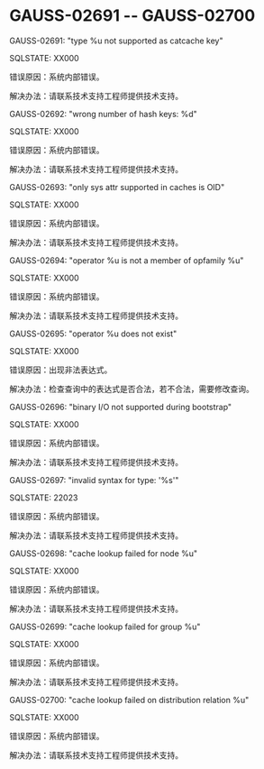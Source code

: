 # GAUSS-02691 -- GAUSS-02700<a name="ZH-CN_TOPIC_0302073425"></a>

GAUSS-02691: "type %u not supported as catcache key"

SQLSTATE: XX000

错误原因：系统内部错误。

解决办法：请联系技术支持工程师提供技术支持。

GAUSS-02692: "wrong number of hash keys: %d"

SQLSTATE: XX000

错误原因：系统内部错误。

解决办法：请联系技术支持工程师提供技术支持。

GAUSS-02693: "only sys attr supported in caches is OID"

SQLSTATE: XX000

错误原因：系统内部错误。

解决办法：请联系技术支持工程师提供技术支持。

GAUSS-02694: "operator %u is not a member of opfamily %u"

SQLSTATE: XX000

错误原因：系统内部错误。

解决办法：请联系技术支持工程师提供技术支持。

GAUSS-02695: "operator %u does not exist"

SQLSTATE: XX000

错误原因：出现非法表达式。

解决办法：检查查询中的表达式是否合法，若不合法，需要修改查询。

GAUSS-02696: "binary I/O not supported during bootstrap"

SQLSTATE: XX000

错误原因：系统内部错误。

解决办法：请联系技术支持工程师提供技术支持。

GAUSS-02697: "invalid syntax for type: '%s'"

SQLSTATE: 22023

错误原因：系统内部错误。

解决办法：请联系技术支持工程师提供技术支持。

GAUSS-02698: "cache lookup failed for node %u"

SQLSTATE: XX000

错误原因：系统内部错误。

解决办法：请联系技术支持工程师提供技术支持。

GAUSS-02699: "cache lookup failed for group %u"

SQLSTATE: XX000

错误原因：系统内部错误。

解决办法：请联系技术支持工程师提供技术支持。

GAUSS-02700: "cache lookup failed on distribution relation %u"

SQLSTATE: XX000

错误原因：系统内部错误。

解决办法：请联系技术支持工程师提供技术支持。

